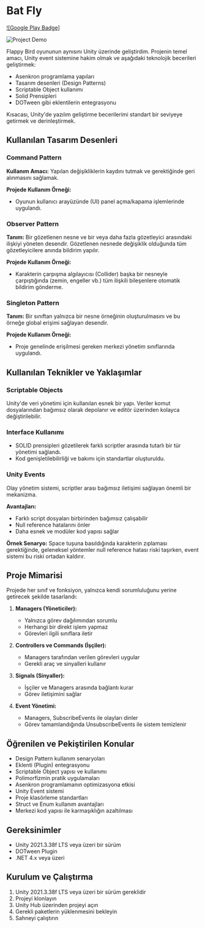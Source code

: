 # **Bat Fly**

[![Google Play Badge]](https://play.google.com/store/apps/details?id=com.AtesGames.com.unity.template.mobile2D)

![Project Demo](Gif/BatFly.gif)

Flappy Bird oyununun aynısını Unity üzerinde geliştirdim. Projenin temel amacı, Unity event sistemine hakim olmak ve aşağıdaki teknolojik becerileri geliştirmek:

- Asenkron programlama yapıları
- Tasarım desenleri (Design Patterns)
- Scriptable Object kullanımı
- Solid Prensipleri
- DOTween gibi eklentilerin entegrasyonu

Kısacası, Unity'de yazılım geliştirme becerilerimi standart bir seviyeye getirmek ve derinleştirmek.

## **Kullanılan Tasarım Desenleri**

### Command Pattern
**Kullanım Amacı:** Yapılan değişikliklerin kaydını tutmak ve gerektiğinde geri alınmasını sağlamak.

**Projede Kullanım Örneği:**
- Oyunun kullanıcı arayüzünde (UI) panel açma/kapama işlemlerinde uygulandı.

### Observer Pattern
**Tanım:** Bir gözetlenen nesne ve bir veya daha fazla gözetleyici arasındaki ilişkiyi yöneten desendir. Gözetlenen nesnede değişiklik olduğunda tüm gözetleyicilere anında bildirim yapılır.

**Projede Kullanım Örneği:** 
- Karakterin çarpışma algılayıcısı (Collider) başka bir nesneyle çarpıştığında (zemin, engeller vb.) tüm ilişkili bileşenlere otomatik bildirim gönderme.

### Singleton Pattern
**Tanım:** Bir sınıftan yalnızca bir nesne örneğinin oluşturulmasını ve bu örneğe global erişimi sağlayan desendir.

**Projede Kullanım Örneği:**
- Proje genelinde erişilmesi gereken merkezi yönetim sınıflarında uygulandı.

## **Kullanılan Teknikler ve Yaklaşımlar**

### Scriptable Objects
Unity'de veri yönetimi için kullanılan esnek bir yapı. Veriler komut dosyalarından bağımsız olarak depolanır ve editör üzerinden kolayca değiştirilebilir.

### Interface Kullanımı
- SOLID prensipleri gözetilerek farklı scriptler arasında tutarlı bir tür yönetimi sağlandı.
- Kod genişletilebilirliği ve bakımı için standartlar oluşturuldu.

### Unity Events
Olay yönetim sistemi, scriptler arası bağımsız iletişimi sağlayan önemli bir mekanizma.

**Avantajları:**
- Farklı script dosyaları birbirinden bağımsız çalışabilir
- Null reference hatalarını önler
- Daha esnek ve modüler kod yapısı sağlar

**Örnek Senaryo:**
Space tuşuna basıldığında karakterin zıplaması gerektiğinde, geleneksel yöntemler null reference hatası riski taşırken, event sistemi bu riski ortadan kaldırır.

## **Proje Mimarisi**

Projede her sınıf ve fonksiyon, yalnızca kendi sorumluluğunu yerine getirecek şekilde tasarlandı:

1. **Managers (Yöneticiler):**
   - Yalnızca görev dağılımından sorumlu
   - Herhangi bir direkt işlem yapmaz
   - Görevleri ilgili sınıflara iletir

2. **Controllers ve Commands (İşçiler):**
   - Managers tarafından verilen görevleri uygular
   - Gerekli araç ve sinyalleri kullanır

3. **Signals (Sinyaller):**
   - İşçiler ve Managers arasında bağlantı kurar
   - Görev iletişimini sağlar

4. **Event Yönetimi:**
   - Managers, SubscribeEvents ile olayları dinler
   - Görev tamamlandığında UnsubscribeEvents ile sistem temizlenir

## **Öğrenilen ve Pekiştirilen Konular**

- Design Pattern kullanım senaryoları
- Eklenti (Plugin) entegrasyonu
- Scriptable Object yapısı ve kullanımı
- Polimorfizmin pratik uygulamaları
- Asenkron programlamanın optimizasyona etkisi
- Unity Event sistemi
- Proje klasörleme standartları
- Struct ve Enum kullanım avantajları
- Merkezi kod yapısı ile karmaşıklığın azaltılması

## **Gereksinimler**

- Unity 2021.3.38f LTS veya üzeri bir sürüm
- DOTween Plugin
- .NET 4.x veya üzeri

## **Kurulum ve Çalıştırma**

1. Unity 2021.3.38f LTS veya üzeri bir sürüm gereklidir
2. Projeyi klonlayın
3. Unity Hub üzerinden projeyi açın
4. Gerekli paketlerin yüklenmesini bekleyin
5. Sahneyi çalıştırın
